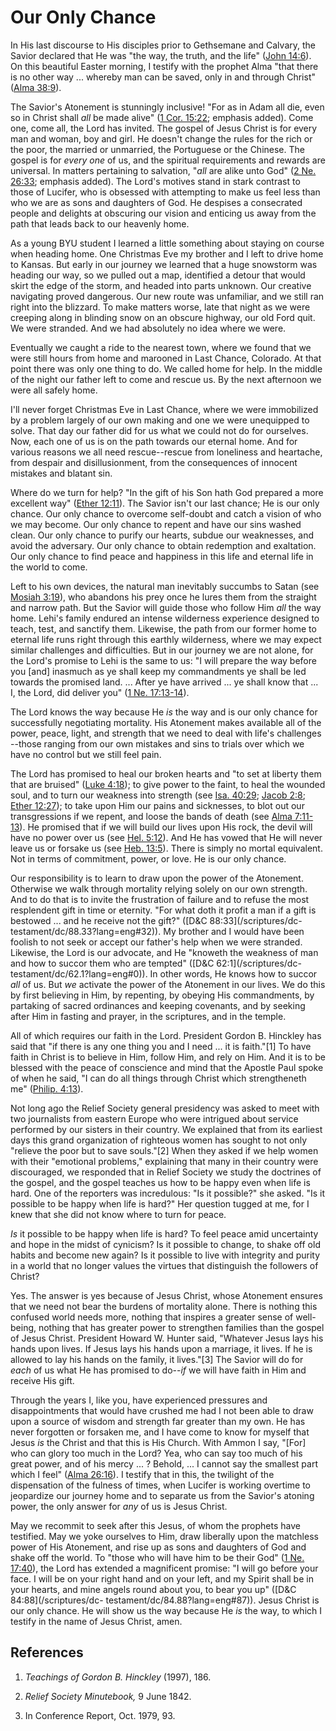 # Our Only Chance

In His last discourse to His disciples prior to Gethsemane and Calvary, the
Savior declared that He was "the way, the truth, and the life" ([John
14:6](/scriptures/nt/john/14.6?lang=eng#5)). On this beautiful Easter morning,
I testify with the prophet Alma "that there is no other way ... whereby man can
be saved, only in and through Christ" ([Alma
38:9](/scriptures/bofm/alma/38.9?lang=eng#8)).

The Savior's Atonement is stunningly inclusive! "For as in Adam all die, even
so in Christ shall _all_ be made alive" ([1 Cor.
15:22](/scriptures/nt/1-cor/15.22?lang=eng#21); emphasis added). Come one,
come all, the Lord has invited. The gospel of Jesus Christ is for every man
and woman, boy and girl. He doesn't change the rules for the rich or the poor,
the married or unmarried, the Portuguese or the Chinese. The gospel is for
_every one_ of us, and the spiritual requirements and rewards are universal.
In matters pertaining to salvation, "_all_ are alike unto God" ([2 Ne.
26:33](/scriptures/bofm/2-ne/26.33?lang=eng#32); emphasis added). The Lord's
motives stand in stark contrast to those of Lucifer, who is obsessed with
attempting to make us feel less than who we are as sons and daughters of God.
He despises a consecrated people and delights at obscuring our vision and
enticing us away from the path that leads back to our heavenly home.

As a young BYU student I learned a little something about staying on course
when heading home. One Christmas Eve my brother and I left to drive home to
Kansas. But early in our journey we learned that a huge snowstorm was heading
our way, so we pulled out a map, identified a detour that would skirt the edge
of the storm, and headed into parts unknown. Our creative navigating proved
dangerous. Our new route was unfamiliar, and we still ran right into the
blizzard. To make matters worse, late that night as we were creeping along in
blinding snow on an obscure highway, our old Ford quit. We were stranded. And
we had absolutely no idea where we were.

Eventually we caught a ride to the nearest town, where we found that we were
still hours from home and marooned in Last Chance, Colorado. At that point
there was only one thing to do. We called home for help. In the middle of the
night our father left to come and rescue us. By the next afternoon we were all
safely home.

I'll never forget Christmas Eve in Last Chance, where we were immobilized by a
problem largely of our own making and one we were unequipped to solve. That
day our father did for us what we could not do for ourselves. Now, each one of
us is on the path towards our eternal home. And for various reasons we all
need rescue--rescue from loneliness and heartache, from despair and
disillusionment, from the consequences of innocent mistakes and blatant sin.

Where do we turn for help? "In the gift of his Son hath God prepared a more
excellent way" ([Ether 12:11](/scriptures/bofm/ether/12.11?lang=eng#10)). The
Savior isn't our last chance; He is our only chance. Our only chance to
overcome self-doubt and catch a vision of who we may become. Our only chance
to repent and have our sins washed clean. Our only chance to purify our
hearts, subdue our weaknesses, and avoid the adversary. Our only chance to
obtain redemption and exaltation. Our only chance to find peace and happiness
in this life and eternal life in the world to come.

Left to his own devices, the natural man inevitably succumbs to Satan (see
[Mosiah 3:19](/scriptures/bofm/mosiah/3.19?lang=eng#18)), who abandons his
prey once he lures them from the straight and narrow path. But the Savior will
guide those who follow Him _all_ the way home. Lehi's family endured an
intense wilderness experience designed to teach, test, and sanctify them.
Likewise, the path from our former home to eternal life runs right through
this earthly wilderness, where we may expect similar challenges and
difficulties. But in our journey we are not alone, for the Lord's promise to
Lehi is the same to us: "I will prepare the way before you [and] inasmuch as
ye shall keep my commandments ye shall be led towards the promised land. ...
After ye have arrived ... ye shall know that ... I, the Lord, did deliver you" ([1
Ne. 17:13-14](/scriptures/bofm/1-ne/17.13-14?lang=eng#12)).

The Lord knows the way because He _is_ the way and is our only chance for
successfully negotiating mortality. His Atonement makes available all of the
power, peace, light, and strength that we need to deal with life's challenges
--those ranging from our own mistakes and sins to trials over which we have no
control but we still feel pain.

The Lord has promised to heal our broken hearts and "to set at liberty them
that are bruised" ([Luke 4:18](/scriptures/nt/luke/4.18?lang=eng#17)); to give
power to the faint, to heal the wounded soul, and to turn our weakness into
strength (see [Isa. 40:29](/scriptures/ot/isa/40.29?lang=eng#28); [Jacob
2:8](/scriptures/bofm/jacob/2.8?lang=eng#7); [Ether
12:27](/scriptures/bofm/ether/12.27?lang=eng#26)); to take upon Him our pains
and sicknesses, to blot out our transgressions if we repent, and loose the
bands of death (see [Alma
7:11-13](/scriptures/bofm/alma/7.11-13?lang=eng#10)). He promised that if we
will build our lives upon His rock, the devil will have no power over us (see
[Hel. 5:12](/scriptures/bofm/hel/5.12?lang=eng#11)). And He has vowed that He
will never leave us or forsake us (see [Heb.
13:5](/scriptures/nt/heb/13.5?lang=eng#4)). There is simply no mortal
equivalent. Not in terms of commitment, power, or love. He is our only chance.

Our responsibility is to learn to draw upon the power of the Atonement.
Otherwise we walk through mortality relying solely on our own strength. And to
do that is to invite the frustration of failure and to refuse the most
resplendent gift in time or eternity. "For what doth it profit a man if a gift
is bestowed ... and he receive not the gift?" ([D&amp;C 88:33](/scriptures/dc-
testament/dc/88.33?lang=eng#32)). My brother and I would have been foolish to
not seek or accept our father's help when we were stranded. Likewise, the Lord
is our advocate, and He "knoweth the weakness of man and how to succor them
who are tempted" ([D&amp;C 62:1](/scriptures/dc-
testament/dc/62.1?lang=eng#0)). In other words, He knows how to succor _all_
of us. But _we_ activate the power of the Atonement in our lives. We do this
by first believing in Him, by repenting, by obeying His commandments, by
partaking of sacred ordinances and keeping covenants, and by seeking after Him
in fasting and prayer, in the scriptures, and in the temple.

All of which requires our faith in the Lord. President Gordon B. Hinckley has
said that "if there is any one thing you and I need ... it is faith."[1] To have
faith in Christ is to believe in Him, follow Him, and rely on Him. And it is
to be blessed with the peace of conscience and mind that the Apostle Paul
spoke of when he said, "I can do all things through Christ which strengtheneth
me" ([Philip. 4:13](/scriptures/nt/philip/4.13?lang=eng#12)).

Not long ago the Relief Society general presidency was asked to meet with two
journalists from eastern Europe who were intrigued about service performed by
our sisters in their country. We explained that from its earliest days this
grand organization of righteous women has sought to not only "relieve the poor
but to save souls."[2] When they asked if we help women with their "emotional
problems," explaining that many in their country were discouraged, we
responded that in Relief Society we study the doctrines of the gospel, and the
gospel teaches us how to be happy even when life is hard. One of the reporters
was incredulous: "Is it possible?" she asked. "Is it possible to be happy when
life is hard?" Her question tugged at me, for I knew that she did not know
where to turn for peace.

_Is_ it possible to be happy when life is hard? To feel peace amid uncertainty
and hope in the midst of cynicism? Is it possible to change, to shake off old
habits and become new again? Is it possible to live with integrity and purity
in a world that no longer values the virtues that distinguish the followers of
Christ?

Yes. The answer is yes because of Jesus Christ, whose Atonement ensures that
we need not bear the burdens of mortality alone. There is nothing this
confused world needs more, nothing that inspires a greater sense of well-
being, nothing that has greater power to strengthen families than the gospel
of Jesus Christ. President Howard W. Hunter said, "Whatever Jesus lays his
hands upon lives. If Jesus lays his hands upon a marriage, it lives. If he is
allowed to lay his hands on the family, it lives."[3] The Savior will do for
_each_ of us what He has promised to do--_if_ we will have faith in Him and
receive His gift.

Through the years I, like you, have experienced pressures and disappointments
that would have crushed me had I not been able to draw upon a source of wisdom
and strength far greater than my own. He has never forgotten or forsaken me,
and I have come to know for myself that Jesus _is_ the Christ and that this is
His Church. With Ammon I say, "[For] who can glory too much in the Lord? Yea,
who can say too much of his great power, and of his mercy ... ? Behold, ... I
cannot say the smallest part which I feel" ([Alma
26:16](/scriptures/bofm/alma/26.16?lang=eng#15)). I testify that in this, the
twilight of the dispensation of the fulness of times, when Lucifer is working
overtime to jeopardize our journey home and to separate us from the Savior's
atoning power, the only answer for _any_ of us is Jesus Christ.

May we recommit to seek after this Jesus, of whom the prophets have testified.
May we yoke ourselves to Him, draw liberally upon the matchless power of His
Atonement, and rise up as sons and daughters of God and shake off the world.
To "those who will have him to be their God" ([1 Ne.
17:40](/scriptures/bofm/1-ne/17.40?lang=eng#39)), the Lord has extended a
magnificent promise: "I will go before your face. I will be on your right hand
and on your left, and my Spirit shall be in your hearts, and mine angels round
about you, to bear you up" ([D&amp;C 84:88](/scriptures/dc-
testament/dc/84.88?lang=eng#87)). Jesus Christ is our only chance. He will
show us the way because He _is_ the way, to which I testify in the name of
Jesus Christ, amen.

## References

  1. _Teachings of Gordon B. Hinckley_ (1997), 186.

  2. _Relief Society Minutebook,_ 9 June 1842.

  3. In Conference Report, Oct. 1979, 93.


